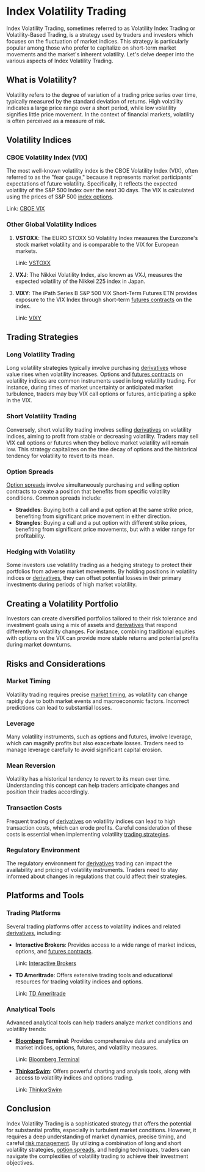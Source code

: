 # Index Volatility Trading

Index Volatility Trading, sometimes referred to as Volatility Index Trading or Volatility-Based Trading, is a strategy used by traders and investors which focuses on the fluctuation of market indices. This strategy is particularly popular among those who prefer to capitalize on short-term market movements and the market's inherent volatility. Let's delve deeper into the various aspects of Index Volatility Trading.

## What is Volatility?

Volatility refers to the degree of variation of a trading price series over time, typically measured by the standard deviation of returns. High volatility indicates a large price range over a short period, while low volatility signifies little price movement. In the context of financial markets, volatility is often perceived as a measure of risk.

## Volatility Indices

### CBOE Volatility Index (VIX)

The most well-known volatility index is the CBOE Volatility Index (VIX), often referred to as the "fear gauge," because it represents market participants' expectations of future volatility. Specifically, it reflects the expected volatility of the S&P 500 Index over the next 30 days. The VIX is calculated using the prices of S&P 500 [index options](../i/index_options.md).

Link: [CBOE VIX](https://www.cboe.com/tradable_products/vix/)

### Other Global Volatility Indices

1. **VSTOXX**: The EURO STOXX 50 Volatility Index measures the Eurozone's stock market volatility and is comparable to the VIX for European markets.
   
   Link: [VSTOXX](https://www.stoxx.com/indices/index-information.html?symbol=V2TX)

2. **VXJ**: The Nikkei Volatility Index, also known as VXJ, measures the expected volatility of the Nikkei 225 index in Japan.

3. **VIXY**: The iPath Series B S&P 500 VIX Short-Term Futures ETN provides exposure to the VIX Index through short-term [futures contracts](../f/futures_contracts.md) on the index.

   Link: [VIXY](https://www.barclaysinvestments.com/etns/product-details/?name=VIXY)

## Trading Strategies

### Long Volatility Trading

Long volatility strategies typically involve purchasing [derivatives](../d/derivatives.md) whose value rises when volatility increases. Options and [futures contracts](../f/futures_contracts.md) on volatility indices are common instruments used in long volatility trading. For instance, during times of market uncertainty or anticipated market turbulence, traders may buy VIX call options or futures, anticipating a spike in the VIX.

### Short Volatility Trading

Conversely, short volatility trading involves selling [derivatives](../d/derivatives.md) on volatility indices, aiming to profit from stable or decreasing volatility. Traders may sell VIX call options or futures when they believe market volatility will remain low. This strategy capitalizes on the time decay of options and the historical tendency for volatility to revert to its mean.

### Option Spreads

[Option spreads](../o/option_spreads.md) involve simultaneously purchasing and selling option contracts to create a position that benefits from specific volatility conditions. Common spreads include:

- **Straddles**: Buying both a call and a put option at the same strike price, benefiting from significant price movement in either direction.
- **Strangles**: Buying a call and a put option with different strike prices, benefiting from significant price movements, but with a wider range for profitability.

### Hedging with Volatility

Some investors use volatility trading as a hedging strategy to protect their portfolios from adverse market movements. By holding positions in volatility indices or [derivatives](../d/derivatives.md), they can offset potential losses in their primary investments during periods of high market volatility.

## Creating a Volatility Portfolio

Investors can create diversified portfolios tailored to their risk tolerance and investment goals using a mix of assets and [derivatives](../d/derivatives.md) that respond differently to volatility changes. For instance, combining traditional equities with options on the VIX can provide more stable returns and potential profits during market downturns.

## Risks and Considerations

### Market Timing

Volatility trading requires precise [market timing](../m/market_timing.md), as volatility can change rapidly due to both market events and macroeconomic factors. Incorrect predictions can lead to substantial losses.

### Leverage

Many volatility instruments, such as options and futures, involve leverage, which can magnify profits but also exacerbate losses. Traders need to manage leverage carefully to avoid significant capital erosion.

### Mean Reversion

Volatility has a historical tendency to revert to its mean over time. Understanding this concept can help traders anticipate changes and position their trades accordingly.

### Transaction Costs

Frequent trading of [derivatives](../d/derivatives.md) on volatility indices can lead to high transaction costs, which can erode profits. Careful consideration of these costs is essential when implementing volatility [trading strategies](../t/trading_strategies.md).

### Regulatory Environment

The regulatory environment for [derivatives](../d/derivatives.md) trading can impact the availability and pricing of volatility instruments. Traders need to stay informed about changes in regulations that could affect their strategies.

## Platforms and Tools

### Trading Platforms

Several trading platforms offer access to volatility indices and related [derivatives](../d/derivatives.md), including:

- **Interactive Brokers**: Provides access to a wide range of market indices, options, and [futures contracts](../f/futures_contracts.md).

  Link: [Interactive Brokers](https://www.interactivebrokers.com/)

- **TD Ameritrade**: Offers extensive trading tools and educational resources for trading volatility indices and options.

  Link: [TD Ameritrade](https://www.tdameritrade.com/)

### Analytical Tools

Advanced analytical tools can help traders analyze market conditions and volatility trends:

- **[Bloomberg](../b/bloomberg.md) Terminal**: Provides comprehensive data and analytics on market indices, options, futures, and volatility measures.

  Link: [Bloomberg Terminal](https://www.bloomberg.com/professional/solution/bloomberg-terminal/)

- **[ThinkorSwim](../t/thinkorswim.md)**: Offers powerful charting and analysis tools, along with access to volatility indices and options trading.

  Link: [ThinkorSwim](https://www.thinkorswim.com/)

## Conclusion

Index Volatility Trading is a sophisticated strategy that offers the potential for substantial profits, especially in turbulent market conditions. However, it requires a deep understanding of market dynamics, precise timing, and careful [risk management](../r/risk_management.md). By utilizing a combination of long and short volatility strategies, [option spreads](../o/option_spreads.md), and hedging techniques, traders can navigate the complexities of volatility trading to achieve their investment objectives.